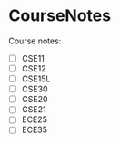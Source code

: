 # CourseNotes

Course notes:

- [ ] CSE11
- [ ] CSE12
- [ ] CSE15L
- [ ] CSE30
- [ ] CSE20
- [ ] CSE21
- [ ] ECE25
- [ ] ECE35